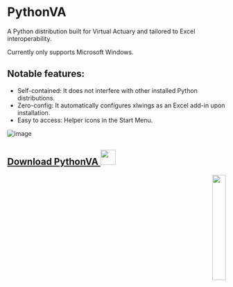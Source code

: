 # PythonVA

A Python distribution built for Virtual Actuary and tailored to Excel interoperability.

Currently only supports Microsoft Windows.

## Notable features:

- Self-contained: It does not interfere with other installed Python distributions.
- Zero-config: It automatically configures xlwings as an Excel add-in upon installation.
- Easy to access: Helper icons in the Start Menu.

![image](https://user-images.githubusercontent.com/4103775/110107712-f05a4d80-7db3-11eb-8a13-e87600c55deb.png)

## <a href="https://github.com/AutoActuary/PythonVA/releases">Download PythonVA <img src="https://i.redd.it/t4f6ysfremu11.png" height="35" /></a> 

<p align="right">
<img src="https://user-images.githubusercontent.com/4103775/110105243-d23f1e00-7db0-11eb-89ac-a1908ef7f684.jpg" width="25%" height="25%">
</p>
